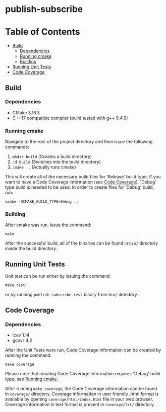 # publish-subscribe

# Table of Contents

* [Build](#build)
    * [Dependencies](#dependencies)
    * [Running cmake](#running-cmake)
    * [Building](#building)
* [Running Unit Tests](#running-unit-tests)
* [Code Coverage](#code-coverage)

## Build
### Dependencies
  - CMake 3.16.3
  - C++17 compatible compiler (build tested with g++ 9.4.0) 

### Running cmake
Navigate to the root of the project directory and then issue the following commands:
1. `mkdir build` (Creates a build directory)
2. `cd build` (Switches into the build directory)
3. `cmake ..` (Actually runs cmake)

This will create all of the necessary build files for 'Release' build type. If
you want to have a Code Coverage information (see [Code
Coverage](#code-coverage)), 'Debug' type build is needed to be used. In order
to create files for 'Debug' build, run:
```
cmake -DCMAKE_BUILD_TYPE=Debug ..
```

### Building
After cmake was run, issue the command:
```
make
```
After the successful build, all of the binaries can be found in `bin/` directory
inside the build directory.

## Running Unit Tests
Unit test can be run either by issuing the command:
```
make test
```
or by running `publish-subscribe-test` binary from `bin/` directory.

## Code Coverage
### Dependencies
  - lcov 1.14
  - gcovr 4.2

After the Unit Tests were run, Code Coverage information can be created by
running the command:
```
make coverage
```
Please note that creating Code Coverage information requires 'Debug' build
type, see [Running cmake](#running-cmake).

After running `make coverage`, the Code Coverage information can be found in
`coverage/` directory. Coverage information in user friendly .html format is
available by opening `coverage/html/index.html` file in your web browser.
Coverage information in text format is present in `coverage/txt/` directory.


